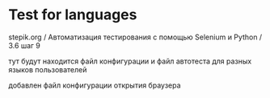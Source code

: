 # Test for languages

stepik.org / Автоматизация тестирования с помощью Selenium и Python / 3.6 шаг 9

тут будут находится файл конфигурации и файл автотеста для разных языков пользователей

добавлен файл конфигурации открытия браузера


